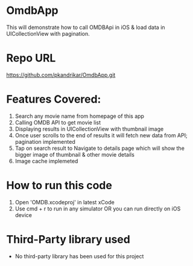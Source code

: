 # OmdbApp
This will demonstrate how to call OMDBApi in iOS &amp; load data in UICollectionView with pagination.

# Repo URL
https://github.com/pkandrikar/OmdbApp.git

# Features Covered:
1. Search any movie name from homepage of this app
2. Calling OMDB API to get movie list
3. Displaying results in UICollectionView with thumbnail image
4. Once user scrolls to the end of results it will fetch new data from API; pagination implemented
4. Tap on search result to Navigate to details page which will show the bigger image of thumbnail & other movie details
6. Image cache implemeted

# How to run this code
1. Open 'OMDB.xcodeproj' in latest xCode
2. Use cmd + r to run in any simulator OR you can run directly on iOS device

# Third-Party library used
- No third-party library has been used for this project

